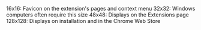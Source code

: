 16x16: Favicon on the extension's pages and context menu
32x32: Windows computers often require this size
48x48: Displays on the Extensions page
128x128: Displays on installation and in the Chrome Web Store